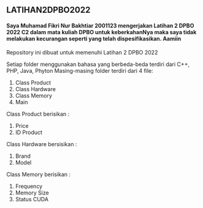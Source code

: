 ## LATIHAN2DPBO2022

#### Saya Muhamad Fikri Nur Bakhtiar 2001123 mengerjakan Latihan 2 DPBO 2022 C2 dalam mata kuliah DPBO untuk keberkahanNya maka saya tidak melakukan kecurangan seperti yang telah dispesifikasikan. Aamiin


Repository ini dibuat untuk memenuhi Latihan 2  DPBO 2022

Setiap folder menggunakan bahasa yang berbeda-beda terdiri dari C++, PHP, Java, Phyton
Masing-masing folder terdiri dari 4 file:
1. Class Product
2. Class Hardware
3. Class Memory
4. Main

Class Product berisikan :
1. Price
2. ID Product

Class Hardware bersisikan :
1. Brand
2. Model

Class Memory berisikan :
1. Frequency
2. Memory Size
3. Status CUDA

